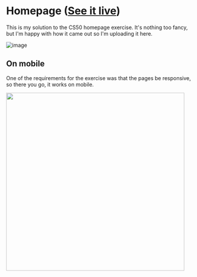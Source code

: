 # Homepage ([See it live](https://vitorapolonio.github.io/homepage-cs50/))
This is my solution to the CS50 homepage exercise. It's nothing too fancy, but I'm happy with how it came out so I'm uploading it here.

![image](https://github.com/user-attachments/assets/26aec0e1-7681-4d15-b706-bbc93217fca2)
## On mobile
One of the requirements for the exercise was that the pages be responsive, so there you go, it works on mobile.

<img src="https://github.com/user-attachments/assets/d9829238-5fe6-4f9e-a1b7-1bc6d796f6e0" width=480px>
